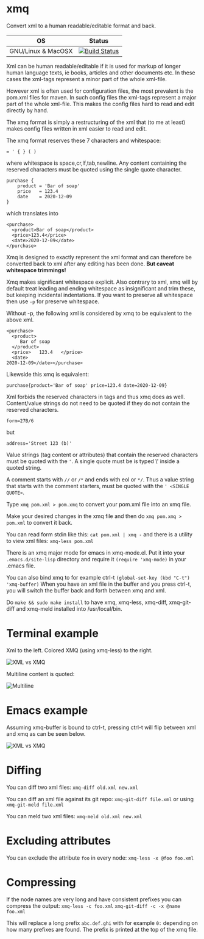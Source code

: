 # xmq
Convert xml to a human readable/editable format and back.

| OS           | Status           |
| ------------ |:-------------:|
|GNU/Linux & MacOSX| [![Build Status](https://travis-ci.org/weetmuts/xmq.svg?branch=master)](https://travis-ci.org/weetmuts/xmq) |

Xml can be human readable/editable if it is used for markup of longer
human language texts, ie books, articles and other documents etc. In
these cases the xml-tags represent a minor part of the whole xml-file.

However xml is often used for configuration files, the most prevalent
is the pom.xml files for maven.  In such config files the xml-tags
represent a major part of the whole xml-file. This makes the config
files hard to read and edit directly by hand.

The xmq format is simply a restructuring of the xml that (to me at
least) makes config files written in xml easier to read and edit.

The xmq format reserves these 7 characters and whitespace:
```
= ' { } ( )
```
where whitespace is space,cr,lf,tab,newline. Any content containing the
reserved characters must be quoted using the single quote character.

```
purchase {
    product = 'Bar of soap'
    price   = 123.4
    date    = 2020-12-09
}
```

which translates into
```
<purchase>
  <product>Bar of soap</product>
  <price>123.4</price>
  <date>2020-12-09</date>
</purchase>
```

Xmq is designed to exactly represent the xml format and can therefore
be converted back to xml after any editing has been done.
**But caveat whitespace trimmings!**

Xmq makes significant whitespace explicit. Also contrary to xml, xmq
will by default treat leading and ending whitespace as insignificant
and trim these, but keeping incidental indentations. If you want to
preserve all whitespace then use `-p` for preserve whitespace.

Without -p, the following xml is considered by xmq to be equivalent to the above xml.
```
<purchase>
  <product>
     Bar of soap
  </product>
  <price>   123.4   </price>
  <date>
2020-12-09</date></purchase>
```

Likewside this xmq is equivalent:
```
purchase{product='Bar of soap' price=123.4 date=2020-12-09}
```

Xml forbids the reserved characters in tags and thus xmq does as well.
Content/value strings do not need to be quoted if they do not contain
the reserved characters.
```
form=27B/6
```
but
```
address='Street 123 (b)'
```

Value strings (tag content or attributes) that contain the
reserved characters must be quoted with the `'`.  A
single quote must be is typed \\' inside a quoted string.

A comment starts with `//` or `/*` and ends with eol or `*/`.
Thus a value string that starts with the comment starters,
must be quoted with the `' <SINGLE QUOTE>`.

Type `xmq pom.xml > pom.xmq` to convert your pom.xml file into an xmq file.

Make your desired changes in the xmq file and then
do `xmq pom.xmq > pom.xml` to convert it back.

You can read form stdin like this:  `cat pom.xml | xmq -`
and there is a utility to view xml files: `xmq-less pom.xml`

There is an xmq major mode for emacs in xmq-mode.el.
Put it into your `.emacs.d/site-lisp` directory and
require it `(require 'xmq-mode)` in your .emacs file.

You can also bind xmq to for example ctrl-t `(global-set-key (kbd "C-t") 'xmq-buffer)`
When you have an xml file in the buffer and you press ctrl-t, you will
switch the buffer back and forth between xmq and xml.

Do `make && sudo make install` to have xmq, xmq-less, xmq-diff, xmq-git-diff and xmq-meld
installed into /usr/local/bin.

# Terminal example

Xml to the left. Colored XMQ (using xmq-less) to the right.

![XML vs XMQ](/doc/xml_vs_xmq.png)

Multiline content is quoted:

![Multiline](/doc/multiline.png)

# Emacs example

Assuming xmq-buffer is bound to ctrl-t, pressing ctrl-t
will flip between xml and xmq as can be seen below.

![XML vs XMQ](/doc/emacs_xml_xmq.png)

# Diffing

You can diff two xml files: `xmq-diff old.xml new.xml`

You can diff an xml file against its git repo: `xmq-git-diff file.xml` or using `xmq-git-meld file.xml`

You can meld two xml files: `xmq-meld old.xml new.xml`

# Excluding attributes

You can exclude the attribute `foo` in every node: `xmq-less -x @foo foo.xml`

# Compressing

If the node names are very long and have consistent prefixes
you can compress the output: `xmq-less -c foo.xml` `xmq-git-diff -c -x @name foo.xml`

This will replace a long prefix `abc.def.ghi` with for example `0:`
depending on how many prefixes are found. The prefix is printed
at the top of the xmq file.
